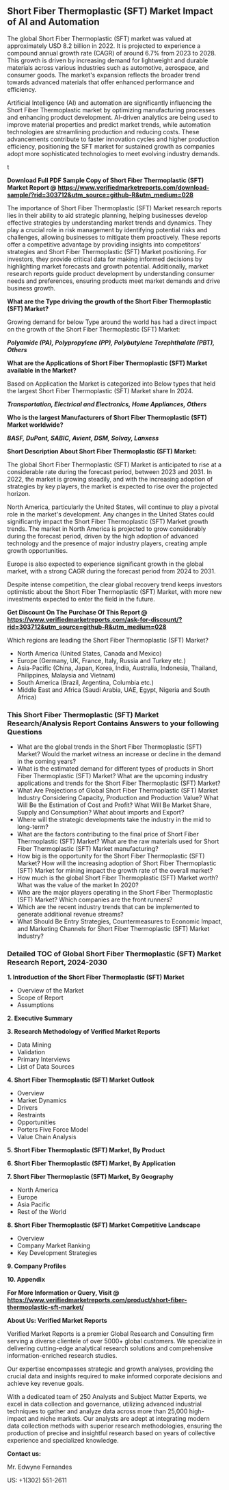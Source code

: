 <h2>Short Fiber Thermoplastic (SFT) Market Impact of AI and Automation</h2><p>The global Short Fiber Thermoplastic (SFT) market was valued at approximately USD 8.2 billion in 2022. It is projected to experience a compound annual growth rate (CAGR) of around 6.7% from 2023 to 2028. This growth is driven by increasing demand for lightweight and durable materials across various industries such as automotive, aerospace, and consumer goods. The market's expansion reflects the broader trend towards advanced materials that offer enhanced performance and efficiency.</p><p>Artificial Intelligence (AI) and automation are significantly influencing the Short Fiber Thermoplastic market by optimizing manufacturing processes and enhancing product development. AI-driven analytics are being used to improve material properties and predict market trends, while automation technologies are streamlining production and reducing costs. These advancements contribute to faster innovation cycles and higher production efficiency, positioning the SFT market for sustained growth as companies adopt more sophisticated technologies to meet evolving industry demands.</p>t</p><p id="" class=""><strong>Download Full PDF Sample Copy of Short Fiber Thermoplastic (SFT) Market Report @ <a href="https://www.verifiedmarketreports.com/download-sample/?rid=303712&utm_source=github-R&utm_medium=028" target="_blank">https://www.verifiedmarketreports.com/download-sample/?rid=303712&utm_source=github-R&utm_medium=028</a></strong></p><p>The importance of&nbsp;Short Fiber Thermoplastic (SFT) Market research reports lies in their ability to aid strategic planning, helping businesses develop effective strategies by understanding market trends and dynamics. They play a crucial role in risk management by identifying potential risks and challenges, allowing businesses to mitigate them proactively. These reports offer a competitive advantage by providing insights into competitors' strategies and Short Fiber Thermoplastic (SFT) Market positioning. For investors, they provide critical data for making informed decisions by highlighting market forecasts and growth potential. Additionally, market research reports guide product development by understanding consumer needs and preferences, ensuring products meet market demands and drive business growth.</p><p><strong>What are the&nbsp;Type driving the growth of the Short Fiber Thermoplastic (SFT) Market?</strong></p><p id="" class="">Growing demand for below Type around the world has had a direct impact on the growth of the Short Fiber Thermoplastic (SFT) Market:</p><em><strong>Polyamide (PA), Polypropylene (PP), Polybutylene Terephthalate (PBT), Others</strong></em></p><strong>What are the&nbsp;Applications&nbsp;of Short Fiber Thermoplastic (SFT) Market available in the Market?</strong></p><p id="" class="">Based on Application the Market is categorized into Below types that held the largest Short Fiber Thermoplastic (SFT) Market share In 2024.</p><em><strong>Transportation, Electrical and Electronics, Home Appliances, Others</strong></em></p><strong>Who is the largest Manufacturers of Short Fiber Thermoplastic (SFT) Market worldwide?</strong></p><p><em><strong>BASF, DuPont, SABIC, Avient, DSM, Solvay, Lanxess</strong></em></p><p id="" class=""><strong>Short Description About Short Fiber Thermoplastic (SFT) Market:</strong></p><p>The global Short Fiber Thermoplastic (SFT) Market is anticipated to rise at a considerable rate during the forecast period, between 2023 and 2031. In 2022, the market is growing steadily, and with the increasing adoption of strategies by key players, the market is expected to rise over the projected horizon.</p><p>North America, particularly the United States, will continue to play a pivotal role in the market's development. Any changes in the United States could significantly impact the Short Fiber Thermoplastic (SFT) Market growth trends. The market in North America is projected to grow considerably during the forecast period, driven by the high adoption of advanced technology and the presence of major industry players, creating ample growth opportunities.</p><p>Europe is also expected to experience significant growth in the global market, with a strong CAGR during the forecast period from 2024 to 2031.</p><p>Despite intense competition, the clear global recovery trend keeps investors optimistic about the Short Fiber Thermoplastic (SFT) Market, with more new investments expected to enter the field in the future.</p><p id="" class=""><strong>Get Discount On The Purchase Of This Report @ <a href="https://www.verifiedmarketreports.com/ask-for-discount/?rid=303712&utm_source=github-R&utm_medium=028" target="_blank">https://www.verifiedmarketreports.com/ask-for-discount/?rid=303712&utm_source=github-R&utm_medium=028</a></strong></p>Which regions are leading the Short Fiber Thermoplastic (SFT) Market?</p><ul><li>North America (United States, Canada and Mexico)</li><li>Europe (Germany, UK, France, Italy, Russia and Turkey etc.)</li><li>Asia-Pacific (China, Japan, Korea, India, Australia, Indonesia, Thailand, Philippines, Malaysia and Vietnam)</li><li>South America (Brazil, Argentina, Columbia etc.)</li><li>Middle East and Africa (Saudi Arabia, UAE, Egypt, Nigeria and South Africa)</li></ul><h3 id="" class="">This Short Fiber Thermoplastic (SFT) Market Research/Analysis Report Contains Answers to your following Questions</h3><ul><li>What are the global trends in the Short Fiber Thermoplastic (SFT) Market? Would the market witness an increase or decline in the demand in the coming years?</li><li>What is the estimated demand for different types of products in Short Fiber Thermoplastic (SFT) Market? What are the upcoming industry applications and trends for the Short Fiber Thermoplastic (SFT) Market?</li><li>What Are Projections of Global Short Fiber Thermoplastic (SFT) Market Industry Considering Capacity, Production and Production Value? What Will Be the Estimation of Cost and Profit? What Will Be Market Share, Supply and Consumption? What about imports and Export?</li><li>Where will the strategic developments take the industry in the mid to long-term?</li><li>What are the factors contributing to the final price of Short Fiber Thermoplastic (SFT) Market? What are the raw materials used for Short Fiber Thermoplastic (SFT) Market manufacturing?</li><li>How big is the opportunity for the Short Fiber Thermoplastic (SFT) Market? How will the increasing adoption of Short Fiber Thermoplastic (SFT) Market for mining impact the growth rate of the overall market?</li><li>How much is the global Short Fiber Thermoplastic (SFT) Market worth? What was the value of the market In 2020?</li><li>Who are the major players operating in the Short Fiber Thermoplastic (SFT) Market? Which companies are the front runners?</li><li>Which are the recent industry trends that can be implemented to generate additional revenue streams?</li><li>What Should Be Entry Strategies, Countermeasures to Economic Impact, and Marketing Channels for Short Fiber Thermoplastic (SFT) Market Industry?</li></ul><h3 id="" class="">Detailed TOC of Global Short Fiber Thermoplastic (SFT) Market Research Report, 2024-2030</h3><p id="" class=""><strong>1. Introduction of the Short Fiber Thermoplastic (SFT) Market</strong></p><ul><li>Overview of the Market</li><li>Scope of Report</li><li>Assumptions</li></ul><p id="" class=""><strong>2. Executive Summary</strong></p><p id="" class=""><strong>3. Research Methodology of Verified Market Reports</strong></p><ul><li>Data Mining</li><li>Validation</li><li>Primary Interviews</li><li>List of Data Sources</li></ul><p id="" class=""><strong>4. Short Fiber Thermoplastic (SFT) Market Outlook</strong></p><ul><li>Overview</li><li>Market Dynamics</li><li>Drivers</li><li>Restraints</li><li>Opportunities</li><li>Porters Five Force Model</li><li>Value Chain Analysis</li></ul><p id="" class=""><strong>5. Short Fiber Thermoplastic (SFT) Market, By Product</strong></p><p id="" class=""><strong>6. Short Fiber Thermoplastic (SFT) Market, By Application</strong></p><p id="" class=""><strong>7. Short Fiber Thermoplastic (SFT) Market, By Geography</strong></p><ul><li>North America</li><li>Europe</li><li>Asia Pacific</li><li>Rest of the World</li></ul><p id="" class=""><strong>8. Short Fiber Thermoplastic (SFT) Market Competitive Landscape</strong></p><ul><li>Overview</li><li>Company Market Ranking</li><li>Key Development Strategies</li></ul><p id="" class=""><strong>9. Company Profiles</strong></p><p id="" class=""><strong>10. Appendix</strong></p><p id="" class=""><strong>For More Information or Query, Visit @ <a href="https://www.verifiedmarketreports.com/product/short-fiber-thermoplastic-sft-market/" target="_blank">https://www.verifiedmarketreports.com/product/short-fiber-thermoplastic-sft-market/</a></strong></p><p id="" class=""><strong>About Us: Verified Market Reports</strong></p><p id="" class="">Verified Market Reports is a premier Global Research and Consulting firm serving a diverse clientele of over 5000+ global customers. We specialize in delivering cutting-edge analytical research solutions and comprehensive information-enriched research studies.</p><p id="" class="">Our expertise encompasses strategic and growth analyses, providing the crucial data and insights required to make informed corporate decisions and achieve key revenue goals.</p><p id="" class="">With a dedicated team of 250 Analysts and Subject Matter Experts, we excel in data collection and governance, utilizing advanced industrial techniques to gather and analyze data across more than 25,000 high-impact and niche markets. Our analysts are adept at integrating modern data collection methods with superior research methodologies, ensuring the production of precise and insightful research based on years of collective experience and specialized knowledge.</p><p id="" class=""><strong>Contact us:</strong></p><p id="" class="">Mr. Edwyne Fernandes</p><p id="" class="">US: +1(302) 551-2611</p>